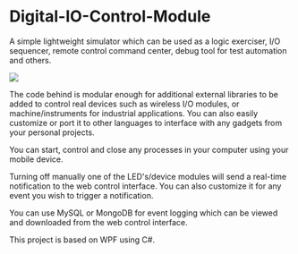 # Digital-IO-Control-Module


A simple lightweight simulator which can be used as a logic exerciser, I/O sequencer, remote control command center, debug tool for test automation and others.

![](https://github.com/EdoLabWorks/xedo-imgs/blob/master/BlueIOModule.png)

The code behind is modular enough for additional external libraries to be added to control real devices such as wireless I/O modules, or machine/instruments for industrial applications. You can also easily customize or port it to other languages to interface with any gadgets from your personal projects.

You can start, control and close any processes in your computer using your mobile device.

[](https://github.com/EdoLabWorks/xedo-imgs/blob/master/OverviewIOModule.png)

Turning off manually one of the LED's/device modules will send a real-time notification to the web control interface. You can also customize it for any event you wish to trigger a notification.  

You can use MySQL or MongoDB for event logging which can be viewed and downloaded from the web control interface.

This project is based on WPF using C#.


